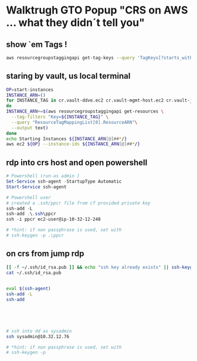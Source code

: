 # Walktrugh GTO Popup  "CRS on AWS ... what they didn´t tell you"
## show `em Tags !
```bash
aws resourcegroupstaggingapi get-tag-keys --query 'TagKeys[?starts_with(@, `cr.`)]'
```
## staring by vault, us local terminal

```bash
OP=start-instances
INSTANCE_ARN=()
for INSTANCE_TAG in cr.vault-ddve.ec2 cr.vault-mgmt-host.ec2 cr.vault-jump-host.ec2
do
INSTANCE_ARN+=$(aws resourcegroupstaggingapi get-resources \
  --tag-filters "Key=${INSTANCE_TAG}" \
  --query "ResourceTagMappingList[0].ResourceARN"\
  --output text)
done
echo Starting Instances ${INSTANCE_ARN[@]##*/}
aws ec2 ${OP} --instance-ids ${INSTANCE_ARN[@]##*/}
```
## rdp into crs host and open powershell

```powershell
# Powershell (run-as admin )
Set-Service ssh-agent -StartupType Automatic
Start-Service ssh-agent

# Powershell user
# created a .ssh/ppcr file from cf provided private key
ssh-add -L
ssh-add .\.ssh\ppcr
ssh -i ppcr ec2-user@ip-10-32-12-248

# *hint: if non passphrase is used, set with 
# ssh-keygen -p .\ppcr
```

## on crs from jump rdp
```bash
[[ -f ~/.ssh/id_rsa.pub ]] && echo "ssh key already exists" || ssh-keygen -t rsa -b 4096 -f ~/.ssh/id_rsa
cat ~/.ssh/id_rsa.pub
```
```bash
  
eval $(ssh-agent)
ssh-add -L
ssh-add
  
```
```bash

```
```bash

```

```bash

# ssh into dd as sysadmin 
ssh sysadmin@10.32.12.76

# *hint: if non passphrase is used, set with 
# ssh-keygen -p
```
